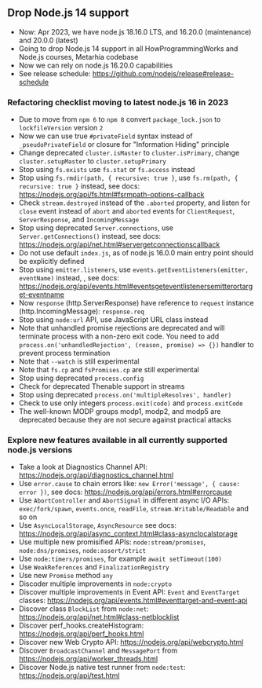 ## Drop Node.js 14 support

- Now: Apr 2023, we have node.js 18.16.0 LTS, and 16.20.0 (maintenance) and 20.0.0 (latest)
- Going to drop Node.js 14 support in all HowProgrammingWorks and Node.js courses, Metarhia codebase
- Now we can rely on node.js 16.20.0 capabilities
- See release schedule: https://github.com/nodejs/release#release-schedule

### Refactoring checklist moving to latest node.js 16 in 2023

- Due to move from `npm 6` to `npm 8` convert `package_lock.json` to `lockfileVersion` version `2`
- Now we can use true `#privateField` syntax instead of `_pseudoPrivateField` or closure for "Information Hiding" principle
- Change deprecated `cluster.isMaster` to `cluster.isPrimary`, change `cluster.setupMaster` to `cluster.setupPrimary`
- Stop using `fs.exists` use `fs.stat` or `fs.access` instead
- Stop using `fs.rmdir(path, { recursive: true }`, use `fs.rm(path, { recursive: true }` instead, see docs: https://nodejs.org/api/fs.html#fsrmpath-options-callback
- Check `stream.destroyed` instead of the `.aborted` property, and listen for `close` event instead of `abort` and `aborted` events for `ClientRequest`, `ServerResponse`, and `IncomingMessage`
- Stop using deprecated `Server.connections`, use `Server.getConnections()` instead, see docs: https://nodejs.org/api/net.html#servergetconnectionscallback
- Do not use default `index.js`, as of node.js 16.0.0 main entry point should be explicitly defined
- Stop using `emitter.listeners`, use `events.getEventListeners(emitter, eventName)` instead, , see docs: https://nodejs.org/api/events.html#eventsgeteventlistenersemitterortarget-eventname
- Now `response` (http.ServerResponse) have reference to `request` instance (http.IncomingMessage): `response.req`
- Stop using `node:url` API, use JavaScript URL class instead
- Note that unhandled promise rejections are deprecated and will terminate process with a non-zero exit code. You need to add `process.on('unhandledRejection', (reason, promise) => {})` handler to prevent process termination
- Note that `--watch` is still experimental
- Note that `fs.cp` and `fsPromises.cp` are still experimental
- Stop using deprecated `process.config`
- Check for deprecated Thenable support in streams
- Stop using deprecated `process.on('multipleResolves', handler)`
- Check to use only integers `process.exit(code)` and `process.exitCode`
- The well-known MODP groups modp1, modp2, and modp5 are deprecated because they are not secure against practical attacks

### Explore new features available in all currently supported node.js versions

- Take a look at Diagnostics Channel API: https://nodejs.org/api/diagnostics_channel.html
- Use `error.cause` to chain errors like: `new Error('message', { cause: error })`, see docs: https://nodejs.org/api/errors.html#errorcause
- Use `AbortController` and `AbortSignal` in different async I/O APIs: `exec/fork/spawn`, `events.once`, `readFile`, `stream.Writable/Readable` and so on
- Use `AsyncLocalStorage`, `AsyncResource` see docs: https://nodejs.org/api/async_context.html#class-asynclocalstorage
- Use multiple new promisified APIs: `node:stream/promises`, `node:dns/promises`, `node:assert/strict`
- Use `node:timers/promises`, for example `await setTimeout(100)`
- Use `WeakReferences` and `FinalizationRegistry`
- Use new `Promise` method `any`
- Discoder multiple improvements in `node:crypto`
- Discover multiple improvements in Event API: `Event` and `EventTarget` classes: https://nodejs.org/api/events.html#eventtarget-and-event-api
- Discover class `BlockList` from `node:net`: https://nodejs.org/api/net.html#class-netblocklist
- Discover perf_hooks.createHistogram: https://nodejs.org/api/perf_hooks.html
- Discover new Web Crypto API: https://nodejs.org/api/webcrypto.html
- Discover `BroadcastChannel` and `MessagePort` from https://nodejs.org/api/worker_threads.html
- Discover Node.js native test runner from `node:test`: https://nodejs.org/api/test.html
